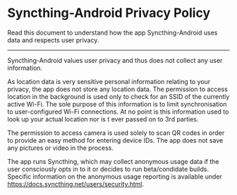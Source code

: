 # Syncthing-Android Privacy Policy

Read this document to understand how the app Syncthing-Android uses data and respects user privacy.

---

Syncthing-Android values user privacy and thus does not collect any user information.

As location data is very sensitive personal information relating to your privacy, the app does not store any location data.
The permission to access location in the background is used only to check for an SSID of the currently active Wi-Fi.
The sole purpose of this information is to limit synchronisation to user-configured Wi-Fi connections.
At no point is this information used to look up your actual location nor is t ever passed on to 3rd parties.

The permission to access camera is used solely to scan QR codes in order to provide an easy method for entering device IDs.
The app does not save any pictures or video in the process.

The app runs Syncthing, which may collect anonymous usage data if the user consciously opts in to it or decides to run beta/condidate builds.
Specific information on the anonymous usage reporting is available under https://docs.syncthing.net/users/security.html.
